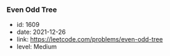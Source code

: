### Even Odd Tree

* id: 1609
* date: 2021-12-26
* link: https://leetcode.com/problems/even-odd-tree
* level: Medium
